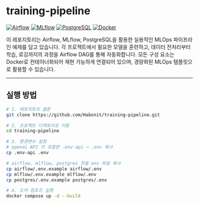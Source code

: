 # training-pipeline
[![Airflow](https://img.shields.io/badge/Airflow-2.x-blue?logo=apache-airflow)](https://airflow.apache.org/)
[![MLflow](https://img.shields.io/badge/MLflow-2.x-lightgrey?logo=mlflow)](https://mlflow.org/)
[![PostgreSQL](https://img.shields.io/badge/PostgreSQL-15-blue?logo=postgresql)](https://www.postgresql.org/)
[![Docker](https://img.shields.io/badge/Docker-Containerized-blue?logo=docker)](https://www.docker.com/)

이 레포지토리는 Airflow, MLflow, PostgreSQL을 활용한 실용적인 MLOps 파이프라인 예제를 담고 있습니다. 각 프로젝트에서 필요한 모델을 훈련하고, 데이터 전처리부터 학습, 로깅까지의 과정을 Airflow DAG를 통해 자동화합니다. 모든 구성 요소는 Docker로 컨테이너화되어 재현 가능하게 연결되어 있으며, 경량화된 MLOps 템플릿으로 활용할 수 있습니다.

---

## 실행 방법

```bash
# 1. 레포지토리 클론
git clone https://github.com/Habonit/training-pipeline.git

# 2. 프로젝트 디렉토리로 이동
cd training-pipeline

# 3. 환경변수 설정
# openai API 키 포함한 .env-api → .env 복사
cp .env-api .env

# airflow, mlflow, postgres 전용 env 파일 복사
cp airflow/.env.example airflow/.env
cp mlflow/.env.example mlflow/.env
cp postgres/.env.example postgres/.env

# 4. 도커 컴포즈 실행
docker compose up -d --build
```